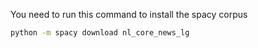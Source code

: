 You need to run this command to install the spacy corpus
```bash
python -m spacy download nl_core_news_lg
```